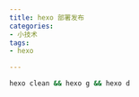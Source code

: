 ```yaml
---
title: hexo 部署发布
categories:
- 小技术
tags:
- hexo

---
```


```bash
hexo clean && hexo g && hexo d
```


